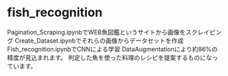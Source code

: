 # fish_recognition
Pagination_Scraping.ipynbでWEB魚図鑑というサイトから画像をスクレイピング
Create_Dataset.ipynbでそれらの画像からデータセットを作成
Fish_recognition.ipynbでCNNによる学習
DataAugmentationにより約86%の精度が見込まれます。
判定した魚を使った料理のレシピを提案するものになっています。
